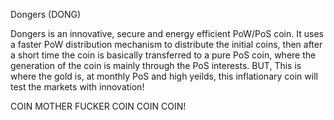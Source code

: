 Dongers (DONG)

Dongers is an innovative, secure and energy efficient PoW/PoS coin. It uses a faster PoW distribution mechanism to distribute the initial coins, then after a short time the coin is basically transferred to a pure PoS coin, where the generation of the coin is mainly through the PoS interests.  BUT, This is where the gold is, at monthly PoS and high yeilds, this inflationary coin will test the markets with innovation!



COIN MOTHER FUCKER COIN COIN COIN!
